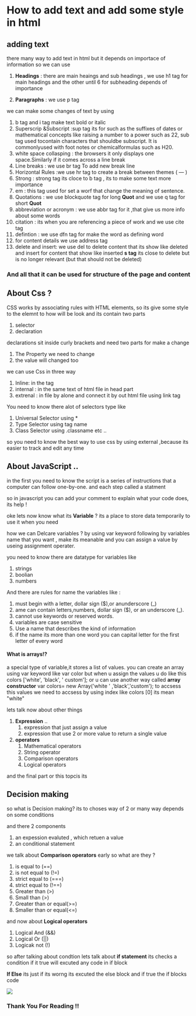 # How to add text and add some style in html

## adding text
there many way to add text in html but it depends on importace of information
so we can use

1. **Headings** : there are main heaings and sub headings , we use h1 tag for main headings and the other until 6 for subheading  depends of importance

2. **Paragraphs** : we use p tag 

we can make some changes of text by using
1. b tag and i tag make text bold or italic
2. Superscrip &Subscript :sup tag its for such as the suffixes of dates or mathematical concepts like raising a number to a power such as 22, sub tag  used tocontain characters that shouldbe subscript. It is commonlyused with foot notes or chemicalformulas such as H20.
3. white space collasping : the browsers it only displays one space.Similarly if it comes across a line break
4. Line breaks : we use br tag To add new break line 
5. Horizontal Rules :we use hr tag to create a break between themes ( — )
6. Strong : strong tag its cloce to b tag , its to make some text more importance
7. em : this tag used for set a worf that change the meaning of sentence.
8. Quotations : we use blockquote tag for long **Quot** and we use q tag for short **Quot**
9. abbreviation or acronym : we use abbr tag for it ,that give us more info about some words 
10. citation : its when  you are referencing a piece of work and we use cite tag
11. defintion : we use dfn tag for make the word as defining word
12. for content details we use address tag  
13. delete and insert: we use del to delete content that its show like deleted and insert for content that show like inserted 
**s tag** its close to delete but  is no longer relevant (but that should not be deleted)


### And all that it can be used for structure of the page and content 

</hr>

## About Css ?
CSS works by associating rules with HTML elements, so its give some style to the elemnt to how will be look
and its contain two parts
1. selector
2. declaration

 declarations sit inside curly brackets and need two parts for make a change 
1. The Property we need to change
2. the value will changed too

we can use Css in three way
1. Inline: in the tag 
2. internal : in the same text of html file in head part
3. extrenal : in file by alone and connect it by out html file using link tag

You need to know there alot of selectors type like 
1. Universal Selector using *
2. Type Selector using tag name
3. Class Selector using  .classname
etc ..

so you need to know the best way to use css by using external ,because its easier to track and edit any time 


</hr>

## About JavaScript ..
in the first you need to know the script is a series of instructions that a computer can follow one-by-one.
and each step called a statment

so in javascript you can add your comment to explain what your code does, its help !

oke lets now know what its **Variable** ?
its a place to store data temporarily to use it when you need

how we can Delcare variables ?
by using var keyword following by variables name that you want , make its meanable
and you can assign a value by  useing assignment operater.

you need to know there are datatype for variables like
 1. strings
 2. boolian
 3. numbers

 And there are rules for name the variables like  :
 1. must begin with a letter, dollar sign ($),or anunderscore (_)
 2. ame can contain letters,numbers, dollar sign ($), or an underscore (_).
 3. cannot use keywords or reserved words.
 4.  variables are case sensitive
 5. Use a name that describes the kind of information
 6. if the name its more than one word you can capital letter for the first letter of every word 

#### What is arrays!?
a special type of variable,it stores a list of values.
you can create an array using var keyword  like var color 
but when u assign the values u do like this
colors ['white', 'black', ' custom']; 
or u can use another way called **array constructor**
var colors= new Array('white ' ,'black','custom'); 
to accsess this values we need to accsess by using index like  colors [0] its mean "white" 

lets talk now about other things
1.  **Expression** ..
    1. expression that just assign a value
    2. expression that use 2 or more value to return a single value
2.  **operators**
    1. Mathematical operators
    2. String operator
    3. Comparison operators
    4. Logical operators

and the final part or this topcis its 
## Decision making 
so what is Decision making? 
its to choses way of 2 or many way depends on some conditions 

and there 2 components
1. an expession evaluted , which retuen a value
2. an conditional statement

 we talk about **Comparison operators** early so what are they ?
 1. is equal to (==)
 2. is not equal to (!=)
 3. strict equal to (===)
 4. strict equal to (!==)
 5. Greater than (>)
 6. Small than (>)
 7. Greater than or equal(>=)
 8. Smaller than or equal(<=)

 and now about **Logical operators**
 1. Logical And (&&)
 2. Logical Or (||)
 3. Logicak not (!)

 so after talking about condtion lets talk about **if statement**
its checks a condition if it true will excuted any code in if block

**If Else**
its just if its worng its excuted the else block and if true the if blocks code

![](https://beginnersbook.com/wp-content/uploads/2017/09/If_else_flow_diagram_C.jpg)

### Thank You For Reading !! 

